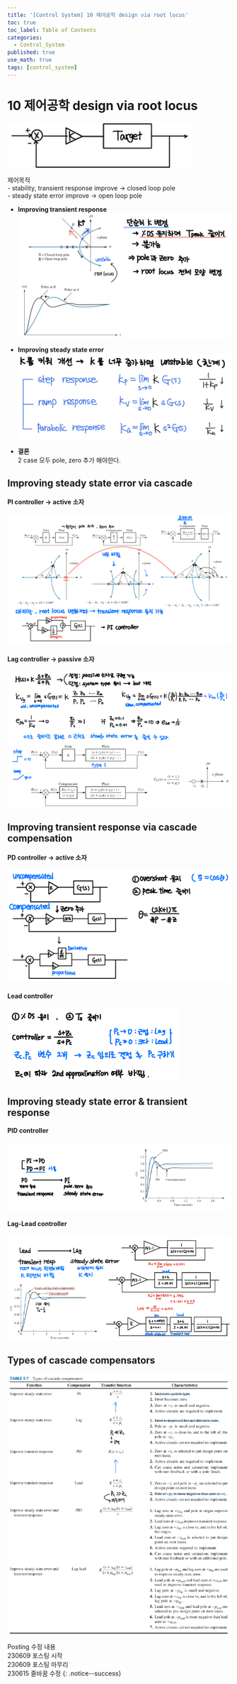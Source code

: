 ```yaml
---
title: '[Control System] 10 제어공학 design via root locus'
toc: true
toc_label: Table of Contents
categories:
  - Control_System
published: true
use_math: true
tags: [control_system]
---
```


# 10 제어공학 design via root locus


![design via root locus](/assets/images/Control_System_img/10-1-design.jpg)  

제어목적  
	- stability, transient response improve -> closed loop pole  
	- steady state error improve                 -> open loop pole  

* **Improving transient response**  
![improve-transient-response](/assets/images/Control_System_img/10-2-improve-transient-response.jpg)  
  
* **Improving steady state error**  
![improve-steady-state-error](/assets/images/Control_System_img/10-3-improve-steady-state-error.jpg)  
  
* **결론**  
2 case 모두 pole, zero 추가 해야한다.  
  
## Improving steady state error via cascade
#### PI controller -> active 소자
![PI controller - active](/assets/images/Control_System_img/10-4-pi-controller.png)
  
#### Lag controller -> passive 소자  
![Lag controller - passive](/assets/images/Control_System_img/10-5-lag-controller-1.png)  
![Lag controller - passive](/assets/images/Control_System_img/10-5-lag-controller-2.png)  

## Improving transient response via cascade compensation
#### PD controller -> active 소자  
![PD controller - active](/assets/images/Control_System_img/10-6-pd-controller.png)  
  
#### Lead controller  
![Lead controller](/assets/images/Control_System_img/10-7-lead-controller.png)  
  
## Improving steady state error & transient response  
#### PID controller  
![PID controller](/assets/images/Control_System_img/10-8-pid-controller.png)  
  
#### Lag-Lead controller  
![Lag-Lead controller](/assets/images/Control_System_img/10-9-lag-lead-controller.png)  
  
## Types of cascade compensators  
![cascade compensator](/assets/images/Control_System_img/10-10-cascade-compensator.png)  


Posting 수정 내용   
230609 포스팅 시작  
230609 포스팅 마무리  
230615 줄바꿈 수정
{: .notice--success}



